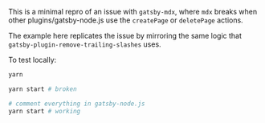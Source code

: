 This is a minimal repro of an issue with `gatsby-mdx`, where `mdx` breaks when other plugins/gatsby-node.js use the `createPage` or `deletePage` actions. 

The example here replicates the issue by mirroring the same logic that `gatsby-plugin-remove-trailing-slashes` uses.


To test locally:

```sh
yarn

yarn start # broken

# comment everything in gatsby-node.js
yarn start # working
```